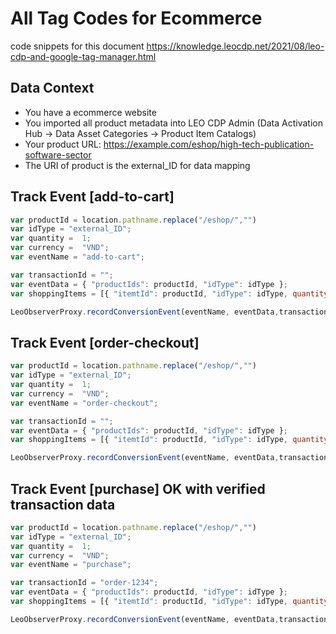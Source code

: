 # All Tag Codes for Ecommerce

code snippets for this document https://knowledge.leocdp.net/2021/08/leo-cdp-and-google-tag-manager.html

## Data Context

* You have a ecommerce website
* You imported all product metadata into LEO CDP Admin (Data Activation Hub -> Data Asset Categories -> Product Item Catalogs)
* Your product URL: https://example.com/eshop/high-tech-publication-software-sector
* The URI of product is the external_ID for data mapping

## Track Event [add-to-cart]

```javascript
var productId = location.pathname.replace("/eshop/","")
var idType = "external_ID";
var quantity =  1;
var currency =  "VND";
var eventName = "add-to-cart";

var transactionId = "";
var eventData = { "productIds": productId, "idType": idType };
var shoppingItems = [{ "itemtId": productId, "idType": idType, quantity: quantity }];

LeoObserverProxy.recordConversionEvent(eventName, eventData,transactionId, shoppingItems,0, currency);
```

## Track Event [order-checkout]

```javascript
var productId = location.pathname.replace("/eshop/","")
var idType = "external_ID";
var quantity =  1;
var currency =  "VND";
var eventName = "order-checkout";

var transactionId = "";
var eventData = { "productIds": productId, "idType": idType };
var shoppingItems = [{ "itemtId": productId, "idType": idType, quantity: quantity }];

LeoObserverProxy.recordConversionEvent(eventName, eventData,transactionId, shoppingItems,0, currency);
```


## Track Event [purchase] OK with verified transaction data

```javascript
var productId = location.pathname.replace("/eshop/","")
var idType = "external_ID";
var quantity =  1;
var currency =  "VND";
var eventName = "purchase";

var transactionId = "order-1234";
var eventData = { "productIds": productId, "idType": idType };
var shoppingItems = [{ "itemtId": productId, "idType": idType, quantity: quantity }];

LeoObserverProxy.recordConversionEvent(eventName, eventData,transactionId, shoppingItems,0, currency);
```